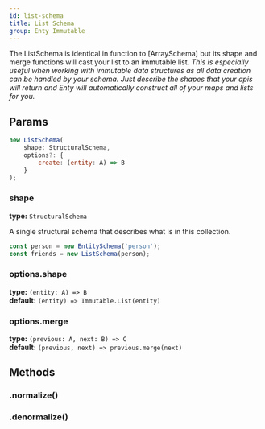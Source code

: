```yaml
---
id: list-schema
title: List Schema
group: Enty Immutable
---
```


The ListSchema is identical in function to [ArraySchema] but its shape and merge functions
will cast your list to an immutable list. _This is especially useful when working with immutable 
data structures as all data creation can be handled by your schema. Just describe the shapes that 
your apis will return and Enty will automatically construct all of your maps and lists for you._


## Params

```js
new ListSchema(
    shape: StructuralSchema,
    options?: {
        create: (entity: A) => B
    }
);
```

### shape 
**type:** `StructuralSchema`  

A single structural schema that describes what is in this collection.

```js
const person = new EntitySchema('person');
const friends = new ListSchema(person);
```

### options.shape 
**type:** `(entity: A) => B`  
**default:** `(entity) => Immutable.List(entity)`


### options.merge 
**type:** `(previous: A, next: B) => C`  
**default:** `(previous, next) => previous.merge(next)`


## Methods

### .normalize()
<Normalize />

### .denormalize()
<Denormalize />

